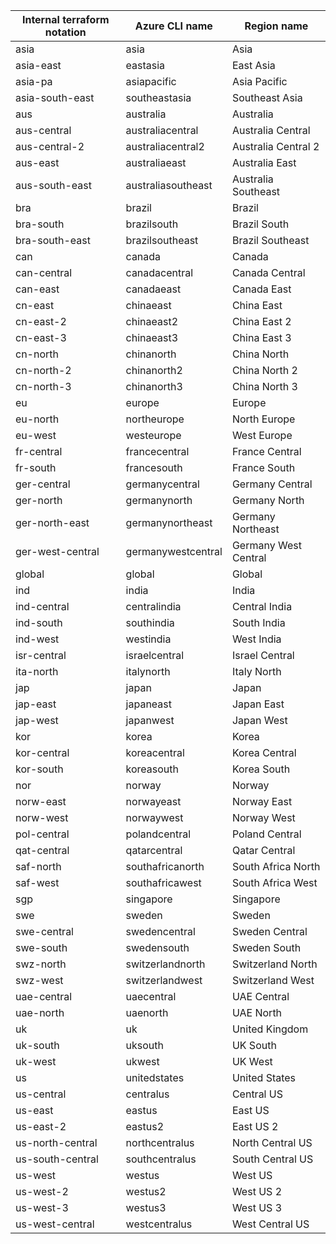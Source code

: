 | Internal terraform notation | Azure CLI name     | Region name          |
| --------------------------- | ------------------ | -------------------- |
| asia | asia | Asia |
| asia-east | eastasia | East Asia |
| asia-pa | asiapacific | Asia Pacific |
| asia-south-east | southeastasia | Southeast Asia |
| aus | australia | Australia |
| aus-central | australiacentral | Australia Central |
| aus-central-2 | australiacentral2 | Australia Central 2 |
| aus-east | australiaeast | Australia East |
| aus-south-east | australiasoutheast | Australia Southeast |
| bra | brazil | Brazil |
| bra-south | brazilsouth | Brazil South |
| bra-south-east | brazilsoutheast | Brazil Southeast |
| can | canada | Canada |
| can-central | canadacentral | Canada Central |
| can-east | canadaeast | Canada East |
| cn-east | chinaeast | China East |
| cn-east-2 | chinaeast2 | China East 2 |
| cn-east-3 | chinaeast3 | China East 3 |
| cn-north | chinanorth | China North |
| cn-north-2 | chinanorth2 | China North 2 |
| cn-north-3 | chinanorth3 | China North 3 |
| eu | europe | Europe |
| eu-north | northeurope | North Europe |
| eu-west | westeurope | West Europe |
| fr-central | francecentral | France Central |
| fr-south | francesouth | France South |
| ger-central | germanycentral | Germany Central |
| ger-north | germanynorth | Germany North |
| ger-north-east | germanynortheast | Germany Northeast |
| ger-west-central | germanywestcentral | Germany West Central |
| global | global | Global |
| ind | india | India |
| ind-central | centralindia | Central India |
| ind-south | southindia | South India |
| ind-west | westindia | West India |
| isr-central | israelcentral | Israel Central |
| ita-north | italynorth | Italy North |
| jap | japan | Japan |
| jap-east | japaneast | Japan East |
| jap-west | japanwest | Japan West |
| kor | korea | Korea |
| kor-central | koreacentral | Korea Central |
| kor-south | koreasouth | Korea South |
| nor | norway | Norway |
| norw-east | norwayeast | Norway East |
| norw-west | norwaywest | Norway West |
| pol-central | polandcentral | Poland Central |
| qat-central | qatarcentral | Qatar Central |
| saf-north | southafricanorth | South Africa North |
| saf-west | southafricawest | South Africa West |
| sgp | singapore | Singapore |
| swe | sweden | Sweden |
| swe-central | swedencentral | Sweden Central |
| swe-south | swedensouth | Sweden South |
| swz-north | switzerlandnorth | Switzerland North |
| swz-west | switzerlandwest | Switzerland West |
| uae-central | uaecentral | UAE Central |
| uae-north | uaenorth | UAE North |
| uk | uk | United Kingdom |
| uk-south | uksouth | UK South |
| uk-west | ukwest | UK West |
| us | unitedstates | United States |
| us-central | centralus | Central US |
| us-east | eastus | East US |
| us-east-2 | eastus2 | East US 2 |
| us-north-central | northcentralus | North Central US |
| us-south-central | southcentralus | South Central US |
| us-west | westus | West US |
| us-west-2 | westus2 | West US 2 |
| us-west-3 | westus3 | West US 3 |
| us-west-central | westcentralus | West Central US |